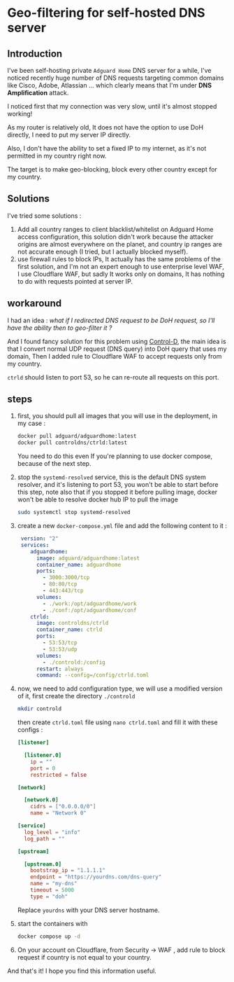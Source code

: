 # Geo-filtering for self-hosted DNS server

## Introduction

I've been self-hosting private `Adguard Home` DNS server for a while, I've noticed recently huge number of DNS requests targeting common domains like Cisco, Adobe, Atlassian ... 
which clearly means that I'm under **DNS Amplification** attack.

I noticed first that my connection was very slow, until it's almost stopped working! 

As my router is relatively old, It does not have the option to use DoH directly, I need to put my server IP directly.

Also, I don't have the ability to set a fixed IP to my internet, as it's not permitted in my country right now.

The target is to make geo-blocking, block every other country except for my country.

## Solutions 

I've tried some solutions : 

1. Add all country ranges to client blacklist/whitelist on Adguard Home access configuration, this solution didn't work because the attacker origins are almost everywhere on the planet, and country ip ranges are not accurate enough (I tried, but I actually blocked myself).
2. use firewall rules to block IPs, It actually has the same problems of the first solution, and I'm not an expert enough to use enterprise level WAF, I use Cloudflare WAF, but sadly It works only on domains, It has nothing to do with requests pointed at server IP.

## workaround

I had an idea : *what if I redirected DNS request to be DoH request, so I'll have the ability then to geo-filter it ?*

And I found fancy solution for this problem using [Control-D](https://github.com/Control-D-Inc/ctrld), the main idea is that I convert normal UDP request (DNS query) into DoH query that uses my domain, Then I added rule to Cloudflare WAF to accept requests only from my country.

`ctrld` should listen to port 53, so he can re-route all requests on this port.

## steps 

1. first, you should pull all images that you will use in the deployment, in my case :

   ```bash
   docker pull adguard/adguardhome:latest
   docker pull controldns/ctrld:latest
   ```
   You need to do this even If you're planning to use docker compose, because of the next step.

2. stop the `systemd-resolved` service, this is the default DNS system resolver, and it's listening to port 53, you won't be able to start before this step, note also that if you stopped it before pulling image, docker won't be able to resolve docker hub IP to pull the image
     ```bash
     sudo systemctl stop systemd-resolved
     ```

3. create a new `docker-compose.yml` file and add the following content to it :
   ```yaml
    version: "2"
    services:
       adguardhome:
         image: adguard/adguardhome:latest
         container_name: adguardhome
         ports:
           - 3000:3000/tcp
           - 80:80/tcp
           - 443:443/tcp
         volumes:
           - ./work:/opt/adguardhome/work
           - ./conf:/opt/adguardhome/conf
       ctrld:
         image: controldns/ctrld
         container_name: ctrld
         ports:
           - 53:53/tcp
           - 53:53/udp
         volumes:
           - ./controld:/config
         restart: always
         command: --config=/config/ctrld.toml
   ```
4. now, we need to add configuration type, we will use a modified version of it, first create the directory `./controld`
      ```bash
      mkdir controld
      ```
      then create `ctrld.toml` file using `nano ctrld.toml` and fill it with these configs :
   ```toml
   [listener]
   
     [listener.0]
       ip = ""
       port = 0
       restricted = false
   
   [network]
   
     [network.0]
       cidrs = ["0.0.0.0/0"]
       name = "Network 0"
   
   [service]
     log_level = "info"
     log_path = ""
   
   [upstream]
   
     [upstream.0]
       bootstrap_ip = "1.1.1.1"
       endpoint = "https://yourdns.com/dns-query"
       name = "my-dns"
       timeout = 5000
       type = "doh"
   ```
   Replace `yourdns` with your DNS server hostname.
6. start the containers with 
     ```bash
     docker compose up -d
     ```
7. On your account on Cloudflare, from Security -> WAF , add rule to block request if country is not equal to your country.

And that's it! I hope you find this information useful.


